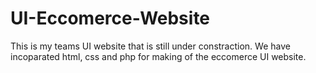 # UI-Eccomerce-Website

This is my teams UI website that is still under constraction. We have incoparated html, css and php 
for making of the eccomerce UI website.
